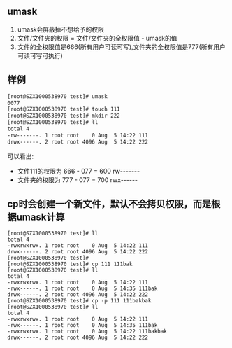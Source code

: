 
## umask

1. umask会屏蔽掉不想给予的权限
2. 文件/文件夹的权限 = 文件/文件夹的全权限值 - umask的值
3. 文件的全权限值是666(所有用户可读可写),文件夹的全权限值是777(所有用户可读可写可执行)

## 样例
```cmd
[root@SZX1000538970 test]# umask
0077
[root@SZX1000538970 test]# touch 111
[root@SZX1000538970 test]# mkdir 222
[root@SZX1000538970 test]# ll
total 4
-rw-------. 1 root root    0 Aug  5 14:22 111
drwx------. 2 root root 4096 Aug  5 14:22 222
```

可以看出:
- 文件111的权限为 666 - 077 = 600 rw-------
- 文件夹的权限为 777 - 077 = 700 rwx------

## cp时会创建一个新文件，默认不会拷贝权限，而是根据umask计算

```
[root@SZX1000538970 test]# ll
total 4
-rwxrwxrwx. 1 root root    0 Aug  5 14:22 111
drwx------. 2 root root 4096 Aug  5 14:22 222
[root@SZX1000538970 test]# 
[root@SZX1000538970 test]# cp 111 111bak
[root@SZX1000538970 test]# ll
total 4
-rwxrwxrwx. 1 root root    0 Aug  5 14:22 111
-rwx------. 1 root root    0 Aug  5 14:35 111bak
drwx------. 2 root root 4096 Aug  5 14:22 222
[root@SZX1000538970 test]# cp -p 111 111bakbak
[root@SZX1000538970 test]# ll
total 4
-rwxrwxrwx. 1 root root    0 Aug  5 14:22 111
-rwx------. 1 root root    0 Aug  5 14:35 111bak
-rwxrwxrwx. 1 root root    0 Aug  5 14:22 111bakbak
drwx------. 2 root root 4096 Aug  5 14:22 222
```
